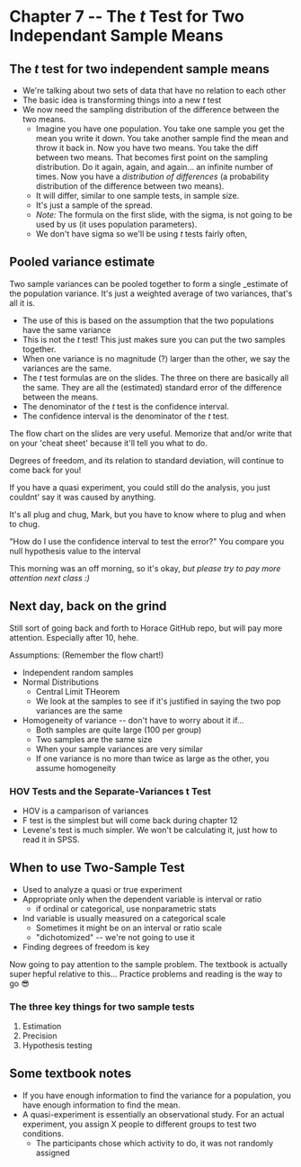 # Chapter 7 -- The _t_ Test for Two Independant Sample Means

## The _t_ test for two independent sample means

- We're talking about two sets of data that have no relation to each other
- The basic idea is transforming things into a new _t_ test
- We now need the sampling distribution of the difference between the two means.
  - Imagine you have one population. You take one sample you get the mean you write it down. You take another sample find the mean and throw it back in. Now you have two means. You take the diff between two means. That becomes first point on the sampling distribution. Do it again, again, and again... an infinite number of times. Now you have a _distribution of differences_ (a probability distribution of the difference between two means).
  - It will differ, similar to one sample tests, in sample size.
  - It's just a sample of the spread.
  - _Note:_ The formula on the first slide, with the sigma, is not going to be used by us (it uses population parameters).
  - We don't have sigma so we'll be using _t_ tests fairly often,

## Pooled variance estimate

Two sample variances can be pooled together to form a single _estimate of the population variance. It's just a weighted average of two variances, that's all it is.

- The use of this is based on the assumption that the two populations have the same variance
- This is not the _t_ test! This just makes sure you can put the two samples together.
- When one variance is no magnitude (?) larger than the other, we say the variances are the same.
- The _t_ test formulas are on the slides. The three on there are basically all the same. They are all the (estimated) standard error of the difference between the means.
- The denominator of the _t_ test is the confidence interval.
- The confidence interval is the denominator of the _t_ test.

The flow chart on the slides are very useful. Memorize that and/or write that on your 'cheat sheet' because it'll tell you what to do.

Degrees of freedom, and its relation to standard deviation, will continue to come back for you!

If you have a quasi experiment, you could still do the analysis, you just couldnt' say it was caused by anything.

It's all plug and chug, Mark, but you have to know where to plug and when to chug.

"How do I use the confidence interval to test the error?" You compare you null hypothesis value to the interval

This morning was an off morning, so it's okay, _but please try to pay more attention next class :)_

## Next day, back on the grind

Still sort of going back and forth to Horace GitHub repo, but will pay more attention. Especially after 10, hehe.

Assumptions: (Remember the flow chart!)

- Independent random samples
- Normal Distributions
  - Central Limit THeorem
  - We look at the samples to see if it's justified in saying the two pop variances are the same
- Homogeneity of variance -- don't have to worry about it if...
  - Both samples are quite large (100 per group)
  - Two samples are the same size
  - When your sample variances are very similar
  - If one variance is no more than twice as large as the other, you assume homogeneity

### HOV Tests and the Separate-Variances t Test

- HOV is a camparison of variances
- F test is the simplest but will come back during chapter 12
- Levene's test is much simpler. We won't be calculating it, just how to read it in SPSS.

## When to use Two-Sample Test

- Used to analyze a quasi or true experiment
- Appropriate only when the dependent variable is interval or ratio
  - if ordinal or categorical, use nonparametric stats
- Ind variable is usually measured on a categorical scale
  - Sometimes it might be on an interval or ratio scale
  - "dichotomized" -- we're not going to use it
- Finding degrees of freedom is key

Now going to pay attention to the sample problem. The textbook is actually super hepful relative to this... Practice problems and reading is the way to go 😎

### The three key things for two sample tests

1. Estimation
2. Precision
3. Hypothesis testing

## Some textbook notes

- If you have enough information to find the variance for a population, you have enough information to find the mean.
- A quasi-experiment is essentially an observational study. For an actual experiment, you assign X people to different groups to test two conditions.
  - The participants chose which activity to do, it was not randomly assigned
